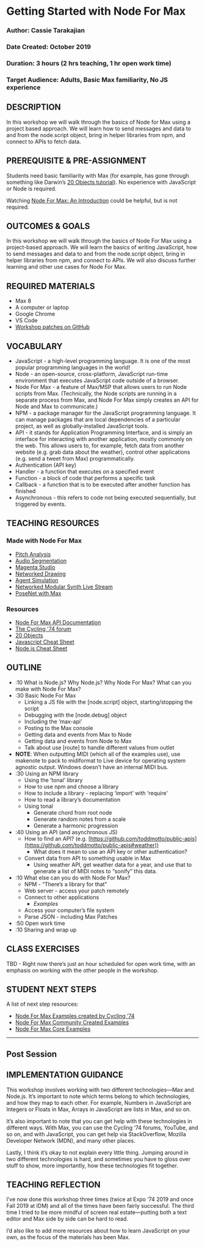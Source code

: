 # Getting Started with Node For Max


### Author: Cassie Tarakajian
### Date Created: October 2019
### Duration: 3 hours (2 hrs teaching, 1 hr open work time)
### Target Audience: Adults, Basic Max familiarity, No JS experience


## DESCRIPTION

In this workshop we will walk through the basics of Node for Max using a project based approach. We will learn how to send messages and data to and from the node.script object, bring in helper libraries from npm, and connect to APIs to fetch data. 


## PREREQUISITE & PRE-ASSIGNMENT 

Students need basic familiarity with Max (for example, has gone through something like Darwin’s [20 Objects tutorial](http://darwingrosse.com/20Objects/)). No experience with JavaScript or Node is required. 

Watching [Node For Max: An Introduction](https://www.youtube.com/watch?v=qSZH6fjOcXE) could be helpful, but is not required.


## OUTCOMES & GOALS

In this workshop we will walk through the basics of Node For Max using a project-based approach. We will learn the basics of writing JavaScript, how to send messages and data to and from the node.script object, bring in helper libraries from npm, and connect to APIs. We will also discuss further learning and other use cases for Node For Max. 


## REQUIRED MATERIALS



*   Max 8
*   A computer or laptop
*   Google Chrome
*   VS Code
*   [Workshop patches on GitHub](https://github.com/catarak/n4m-workshop-expo-2019)


## VOCABULARY



*   JavaScript - a high-level programming language. It is one of the most popular programming languages in the world!
*   Node - an open-source, cross-platform, JavaScript run-time environment that executes JavaScript code outside of a browser.
*   Node For Max - a feature of Max/MSP that allows users to run Node scripts from Max. (Technically, the Node scripts are running in a separate process from Max, and Node For Max simply creates an API for Node and Max to communicate.)
*   NPM - a package manager for the JavaScript programming language. It can manage packages that are local dependencies of a particular project, as well as globally-installed JavaScript tools.
*   API - it stands for Application Programming Interface, and is simply an interface for interacting with another application, mostly commonly on the web. This allows users to, for example, fetch data from another website (e.g. grab data about the weather), control other applications (e.g. send a tweet from Max) programmatically. 
*   Authentication (API key)
*   Handler - a function that executes on a specified event
*   Function - a block of code that performs a specific task
*   Callback - a function that is to be executed after another function has finished
*   Asynchronous - this refers to code not being executed sequentially, but triggered by events.


## TEACHING RESOURCES


### Made with Node For Max



*   [Pitch Analysis](https://twitter.com/naotokui/status/1052890397930921984)
*   [Audio Segmentation](https://github.com/naotokui/Node-for-Max-samples)
*   [Magenta Studio](https://magenta.tensorflow.org/studio/ableton-live)
*   [Networked Drawing](https://cycling74.com/tutorials/node-recipe-00-socket-drawings)
*   [Agent Simulation](https://cycling74.com/tutorials/node-recipe-02-the-crowd)
*   [Networked Modular Synth Live Stream](https://cycling74.com/articles/perfect-circuit's-max-modular-live-stream)
*   [PoseNet with Max](https://github.com/yuichkun/n4m-posenet)


### Resources



*   [Node For Max API Documentation](https://docs.cycling74.com/nodeformax/api/module-max-api.html)
*   [The Cycling '74 forum](https://cycling74.com/forums/page/1)
*   [20 Objects](http://darwingrosse.com/20Objects/)
*   [Javascript Cheat Sheet](https://htmlcheatsheet.com/js/)
*   [Node.js Cheat Sheet](http://overapi.com/nodejs)


## OUTLINE



*   :10 What is Node.js? Why Node.js? Why Node For Max? What can you make with Node For Max?
*   :30 Basic Node For Max
    *   Linking a JS file with the [node.script] object, starting/stopping the script
    *   Debugging with the [node.debug] object
    *   Including the ‘max-api’
    *   Posting to the Max console
    *   Getting data and events from Max to Node
    *   Getting data and events from Node to Max
    *   Talk about use [route] to handle different values from outlet
*   **NOTE**: When outputting MIDI (which all of the examples use), use makenote to pack to midiformat to Live device for operating system agnostic output. Windows doesn’t have an internal MIDI bus. 
*   :30 Using an NPM library
    *   Using the ‘tonal’ library
    *   How to use npm and choose a library
    *   How to include a library - replacing ‘import’ with ‘require’
    *   How to read a library’s documentation
    *   Using tonal
        *   Generate chord from root node
        *   Generate random notes from a scale
        *   Generate a harmonic progression
*   :40 Using an API (and asynchronous JS)
    *   How to find an API? (e.g. [https://github.com/toddmotto/public-apis](https://github.com/toddmotto/public-apis#weather)) 
        *   What does it mean to use an API key or other authentication?
    *   Convert data from API to something usable in Max
        *   Using weather API, get weather data for a year, and use that to generate a list of MIDI notes to “sonify” this data. 
*   :10 What else can you do with Node For Max?
    *   NPM - “There’s a library for that”
    *   Web server - access your patch remotely
    *   Connect to other applications
        *   _Examples_
    *   Access your computer’s file system
    *   Parse JSON - including Max Patches
*   :50 Open work time
*   :10 Sharing and wrap up


## CLASS EXERCISES

TBD - Right now there’s just an hour scheduled for open work time, with an emphasis on working with the other people in the workshop.  


## STUDENT NEXT STEPS

A list of next step resources:



*   [Node For Max Examples created by Cycling ‘74](https://github.com/Cycling74/n4m-examples)
*   [Node For Max Community Created Examples](https://github.com/Cycling74/n4m-community)
*   [Node For Max Core Examples](https://github.com/Cycling74/n4m-core-examples)



---



## Post Session


## IMPLEMENTATION GUIDANCE

This workshop involves working with two different technologies—Max and Node.js. It’s important to note which terms belong to which technologies, and how they map to each other. For example, Numbers in JavaScript are Integers or Floats in Max, Arrays in JavaScript are lists in Max, and so on. 

It’s also important to note that you can get help with these technologies in different ways. With Max, you can use the Cycling ‘74 forums, YouTube, and so on, and with JavaScript, you can get help via StackOverflow, Mozilla Developer Network (MDN), and many other places.

Lastly, I think it’s okay to not explain every little thing. Jumping around in two different technologies is hard, and sometimes you have to gloss over stuff to show, more importantly, how these technologies fit together. 


## TEACHING REFLECTION

I’ve now done this workshop three times (twice at Expo ‘74 2019 and once Fall 2019 at IDM) and all of the times have been fairly successful. The third time I tried to be more mindful of screen real estate—putting both a text editor and Max side by side can be hard to read. 

I’d also like to add more resources about how to learn JavaScript on your own, as the focus of the materials has been Max. 
